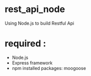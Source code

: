 # rest_api_node


Using Node.js to build Restful Api

# required :
  * Node.js
  * Express framework
  * npm installed packages: moogoose